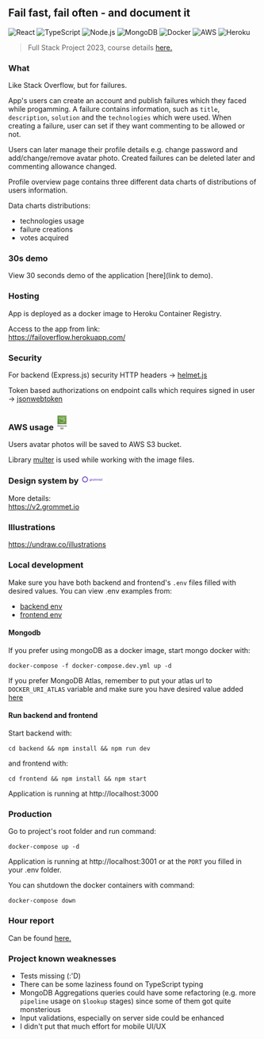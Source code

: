 ## Fail fast, fail often - and document it

![React](https://img.shields.io/badge/-React-000?&logo=React)
![TypeScript](https://img.shields.io/badge/-TypeScript-000?&logo=TypeScript)
![Node.js](https://img.shields.io/badge/-Node.js-000?&logo=node.js)
![MongoDB](https://img.shields.io/badge/-MongoDB-000?&logo=MongoDB)
![Docker](https://img.shields.io/badge/-Docker-000?&logo=Docker)
![AWS](https://img.shields.io/badge/-AWS-000?&logo=Amazon-AWS&logoColor=F90)
![Heroku](https://img.shields.io/badge/-Heroku-000?&logo=Heroku)

> Full Stack Project 2023, course details [here.](https://github.com/fullstack-hy2020/misc/blob/master/harjoitustyo.md)

### What

Like Stack Overflow, but for failures.

App's users can create an account and publish failures which they faced while progamming. A failure contains information, such as `title`, `description`, `solution` and the `technologies` which were used. When creating a failure, user can set if they want commenting to be allowed or not.

Users can later manage their profile details e.g. change password and add/change/remove avatar photo. Created failures can be deleted later and commenting allowance changed.

Profile overview page contains three different data charts of distributions of users information. 

Data charts distributions:
- technologies usage
- failure creations
- votes acquired

### 30s demo

View 30 seconds demo of the application [here](link to demo).

### Hosting
App is deployed as a docker image to Heroku Container Registry. 

Access to the app from link: \
https://failoverflow.herokuapp.com/

### Security
For backend (Express.js) security HTTP headers -> [helmet.js](https://helmetjs.github.io/)

Token based authorizations on endpoint calls which requires signed in user  -> [jsonwebtoken](https://github.com/auth0/node-jsonwebtoken)

### AWS usage <img src="https://github.com/eherra/failoverflow/blob/main/docs/images/awsS3.png" height='5%' width='5%'> 

Users avatar photos will be saved to AWS S3 bucket. 

Library [multer](https://www.npmjs.com/package/multer) is used while working with the image files.

### Design system by <img src="https://github.com/eherra/failoverflow/blob/main/docs/images/grommet.png" height='10%' width='10%'> 

More details: \
https://v2.grommet.io

### Illustrations

https://undraw.co/illustrations

### Local development

Make sure you have both backend and frontend's `.env` files filled with desired values. You can view .env examples from:
- [backend env](https://github.com/eherra/failOverflow/blob/main/backend/.env.example)
- [frontend env](https://github.com/eherra/failOverflow/blob/main/frontend/.env.example)

#### Mongodb

If you prefer using mongoDB as a docker image, start mongo docker with:

```
docker-compose -f docker-compose.dev.yml up -d
``` 

If you prefer MongoDB Atlas, remember to put your atlas url to `DOCKER_URI_ATLAS` variable and make sure you have desired value added [here](https://github.com/eherra/failOverflow/blob/main/backend/src/index.ts#L12)


#### Run backend and frontend

Start backend with:
```
cd backend && npm install && npm run dev
``` 

and frontend with:

```
cd frontend && npm install && npm start
``` 

Application is running at http://localhost:3000


### Production
Go to project's root folder and run command:

```
docker-compose up -d
```  

Application is running at http://localhost:3001 or at the `PORT` you filled in your .env folder.

You can shutdown the docker containers with command:

```
docker-compose down
```  

### Hour report
Can be found [here.](https://github.com/eherra/failOverflow/blob/main/docs/hours.md)

### Project known weaknesses

- Tests missing (:'D)
- There can be some laziness found on TypeScript typing
- MongoDB Aggregations queries could have some refactoring (e.g. more `pipeline` usage on `$lookup` stages) since some of them got quite monsterious
- Input validations, especially on server side could be enhanced
- I didn't put that much effort for mobile UI/UX